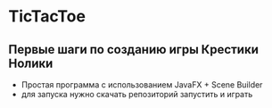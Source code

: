 # TicTacToe
## Первые шаги по созданию игры Крестики Нолики
* Простая программа с использованием JavaFX + Scene Builder
* для запуска нужно скачать репозиторий запустить и играть
